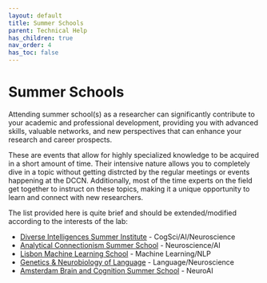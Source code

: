 ```yaml
---
layout: default
title: Summer Schools
parent: Technical Help
has_children: true
nav_order: 4
has_toc: false
---
```



# Summer Schools

Attending summer school(s) as a researcher can significantly contribute to your academic and professional development, providing you with advanced skills, valuable networks, and new perspectives that can enhance your research and career prospects.

These are events that allow for highly specialized knowledge to be acquired in a short amount of time. Their intensive nature allows you to completely dive in a topic without getting distrcted by the regular meetings or events happening at the DCCN. Additionally, most of the time experts on the field get together to instruct on these topics, making it a unique opportunity to learn and connect with new researchers. 

The list provided here is quite brief and should be extended/modified according to the interests of the lab:

* [Diverse Intelligences Summer Institute](https://disi.org/) - CogSci/AI/Neuroscience
* [Analytical Connectionism Summer School](https://www.ucl.ac.uk/gatsby/news-and-events/analytical-connectionism-2023) - Neuroscience/AI
* [Lisbon Machine Learning School](http://lxmls.it.pt/2024/) - Machine Learning/NLP
* [Genetics & Neurobiology of Language](https://meetings.cshl.edu/courses.aspx?course=C-LANGUAGE&year=24) - Language/Neuroscience
* [Amsterdam Brain and Cognition Summer School](https://summerschool.uva.nl/) - NeuroAI
